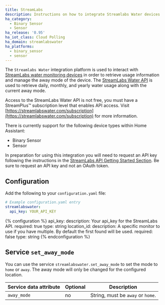 ```yaml
---
title: StreamLabs
description: Instructions on how to integrate Streamlabs Water devices with Home Assistant.
ha_category:
  - Binary Sensor
  - Sensor
ha_release: '0.95'
ha_iot_class: Cloud Polling
ha_domain: streamlabswater
ha_platforms:
  - binary_sensor
  - sensor
---
```


The `Streamlabs Water` integration platform is used to interact with [StreamLabs water monitoring devices](https://www.streamlabswater.com/) in order to retrieve usage information and manage the away mode of the device. The [StreamLabs Water API](https://developer.streamlabswater.com) is used to retrieve daily, monthly, and yearly water usage along with the current away mode.

<div class='note'>

Access to the StreamLabs Water API is not free, you must have a StreamPlus™ subscription level that enables API access. Visit [https://streamlabswater.com/subscription](https://streamlabswater.com/subscription) for more information.

</div>

There is currently support for the following device types within Home Assistant:

- Binary Sensor
- Sensor

In preparation for using this integration you will need to request an API key following the instructions in the [StreamLabs API Getting Started Section](https://developer.streamlabswater.com/docs/getting-started.html). Be sure to request an API key and not an OAuth token.

## Configuration

Add the following to your `configuration.yaml` file:

```yaml
# Example configuration.yaml entry
streamlabswater:
  api_key: YOUR_API_KEY
```

{% configuration %}
api_key:
  description: Your api_key for the StreamLabs API.
  required: true
  type: string
location_id:
  description: A specific monitor to use if you have multiple. By default the first found will be used.
  required: false
  type: string
{% endconfiguration %}

## Service `set_away_mode`

You can use the service `streamlabswater.set_away_mode` to set the mode to `home` or `away`. The away mode will only be changed for the configured location.

| Service data attribute | Optional | Description |
| ---------------------- | -------- | ----------- |
| `away_mode` | no | String, must be `away` or `home`.
